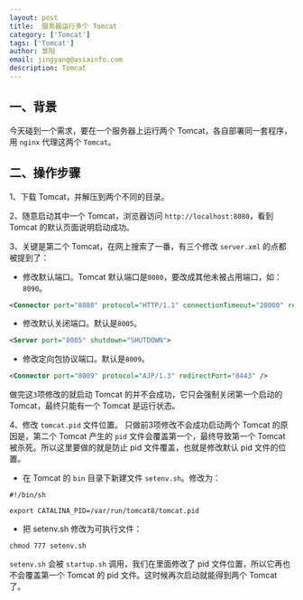 ```yaml
---
layout: post
title:  服务器运行多个 Tomcat
category: ['Tomcat']
tags: ['Tomcat']
author: 景阳
email: jingyang@asiainfo.com
description: Tomcat
---
```


## 一、背景
今天碰到一个需求，要在一个服务器上运行两个 Tomcat，各自部署同一套程序，用 `nginx` 代理这两个 `Tomcat`。

## 二、操作步骤
1、下载 Tomcat，并解压到两个不同的目录。

2、随意启动其中一个 Tomcat，浏览器访问 `http://localhost:8080`，看到 Tomcat 的默认页面说明启动成功。

3、关键是第二个 Tomcat，在网上搜索了一番，有三个修改 `server.xml` 的点都被提到了：
* 修改默认端口。Tomcat 默认端口是`8080`，要改成其他未被占用端口，如：`8090`。
```xml
<Connector port="8080" protocol="HTTP/1.1" connectionTimeout="20000" redirectPort="8443" />
```
* 修改默认关闭端口。默认是`8005`。
```xml
<Server port="8005" shutdown="SHUTDOWN">
```
* 修改定向包协议端口。默认是`8009`。
```xml
<Connector port="8009" protocol="AJP/1.3" redirectPort="8443" />
```

做完这`3`项修改的就启动 Tomcat 的并不会成功，它只会强制关闭第一个启动的Tomcat，最终只能有一个 Tomcat 是运行状态。

4、修改 `tomcat.pid` 文件位置。
只做前3项修改不会成功启动两个 Tomcat 的原因是，第二个 Tomcat 产生的 `pid` 文件会覆盖第一个，最终导致第一个 Tomcat 被杀死。所以这里要做的就是防止 pid 文件覆盖，也就是修改默认 pid 文件的位置。
* 在 Tomcat 的 `bin` 目录下新建文件 `setenv.sh`。修改为：
```shell
#!/bin/sh

export CATALINA_PID=/var/run/tomcat8/tomcat.pid
```
* 把 setenv.sh 修改为可执行文件：
```shell
chmod 777 setenv.sh
```

`setenv.sh` 会被 `startup.sh` 调用，我们在里面修改了 pid 文件位置，所以它再也不会覆盖第一个 Tomcat 的 pid 文件。这时候再次启动就能得到两个 Tomcat 了。
